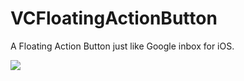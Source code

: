 # VCFloatingActionButton
A Floating Action Button just like Google inbox for iOS.

![](http://i.imgur.com/yh4MwCB.gif)
